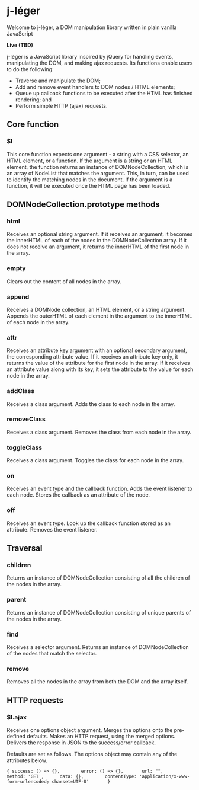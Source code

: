 # j-léger
Welcome to j-léger, a DOM manipulation library written in plain vanilla JavaScript

**Live (TBD)**

j-léger is a JavaScript library inspired by jQuery for handling events, manipulating the DOM, and making ajax requests. Its functions enable users to do the following:

* Traverse and manipulate the DOM;
* Add and remove event handlers to DOM nodes / HTML elements;
* Queue up callback functions to be executed after the HTML has finished rendering; and
* Perform simple HTTP (ajax) requests.

## Core function

### $l
This core function expects one argument - a string with a CSS selector, an HTML element, or a function.
If the argument is a string or an HTML element, the function returns an instance of DOMNodeCollection, which is an array of NodeList that matches the argument. This, in turn, can be used to identify the matching nodes in the document.
If the argument is a function, it will be executed once the HTML page has been loaded.

## DOMNodeCollection.prototype methods

### html
Receives an optional string argument.
If it receives an argument, it becomes the innerHTML of each of the nodes in the DOMNodeCollection array. If it does not receive an argument, it returns the innerHTML of the first node in the array.

### empty
Clears out the content of all nodes in the array.

### append
Receives a DOMNode collection, an HTML element, or a string argument. Appends the outerHTML of each element in the argument to the innerHTML of each node in the array.

### attr
Receives an attribute key argument with an optional secondary argument, the corresponding attribute value.
If it receives an attribute key only, it returns the value of the attribute for the first node in the array. If it receives an attribute value along with its key, it sets the attribute to the value for each node in the array.

### addClass
Receives a class argument. Adds the class to each node in the array.

### removeClass
Receives a class argument. Removes the class from each node in the array.

### toggleClass
Receives a class argument. Toggles the class for each node in the array.

### on
Receives an event type and the callback function. Adds the event listener to each node. Stores the callback as an attribute of the node.

### off
Receives an event type. Look up the callback function stored as an attribute. Removes the event listener.

## Traversal

### children
Returns an instance of DOMNodeCollection consisting of all the children of the nodes in the array.

### parent
Returns an instance of DOMNodeCollection consisting of unique parents of the nodes in the array.

### find
Receives a selector argument. Returns an instance of DOMNodeCollection of the nodes that match the selector.

### remove
Removes all the nodes in the array from both the DOM and the array itself.

## HTTP requests

### $l.ajax
Receives one options object argument. Merges the options onto the pre-defined defaults. Makes an HTTP request, using the merged options. Delivers the response in JSON to the success/error callback.

Defaults are set as follows. The options object may contain any of the attributes below.

`{
  success: () => {},       
  error: () => {},      
  url: "",      
  method: 'GET',     
  data: {},       
  contentType: 'application/x-www-form-urlencoded; charset=UTF-8'      
}`
